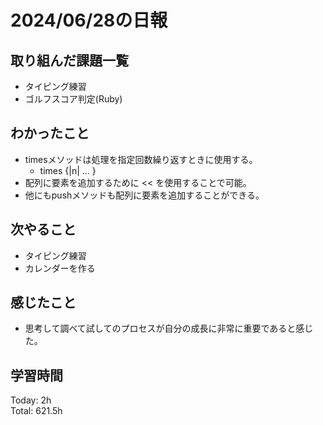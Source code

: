 # 2024/06/28の日報
## 取り組んだ課題一覧
* タイピング練習
* ゴルフスコア判定(Ruby)
## わかったこと
* timesメソッドは処理を指定回数繰り返すときに使用する。
  * times {|n| ... }
*  配列に要素を追加するために << を使用することで可能。
  *  他にもpushメソッドも配列に要素を追加することができる。  
## 次やること
* タイピング練習
* カレンダーを作る
## 感じたこと
* 思考して調べて試してのプロセスが自分の成長に非常に重要であると感じた。
## 学習時間
Today: 2h<br>
Total: 621.5h

